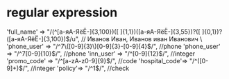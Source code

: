 # regular expression
'full_name' => "/(^[а-яА-ЯёЁ\-]{3,100})([ ]{1,1})([а-яА-ЯёЁ\-]{3,55})?([ ]{0,1})?([а-яА-ЯёЁ\-]{3,100})$/u", // Иванов Иван, Иванов иван Иванович \
'phone_user' => "/^7\([0-9]{3}\)[0-9]{3}-[0-9]{4}$/", //phone
'phone_user' => "/^7[0-9]{10}$/",  //phone
'inn_user' => "/^[0-9]{12}$/", //integer
'promo_code' => "/^[a-zA-z0-9]{9}$/", //code
'hospital_code'=> "/^([0-9]+)$/", //integer
'policy'=> "/^1$/", //check
